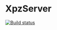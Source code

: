 # XpzServer
[![Build status](https://ci.appveyor.com/api/projects/status/tkdpb18hlrewpsbv/branch/dev?svg=true)](https://ci.appveyor.com/project/Eric29715/xpzserver/branch/dev)
